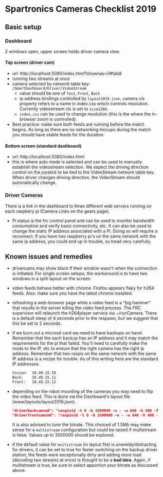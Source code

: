# Spartronics Cameras Checklist 2019

## Basic setup

### Dashboard

2 windows open, upper screen holds driver camera view.

#### Top screen  (driver cam)

* url: http://localhost:5080/index.html?shownav=0#tab8
* running two streams at once
* camera selected by network table key: `/SmartDashboard/Driver/VideoStream`
    * value should be one of `Test`, `Front`, `Back`
    * ip address bindings controlled by `layout2019.json`, camera cls property
        refers to a name in index.css which controls resolution. Currently
        videostream cls is set to `size1280`.
    * `index.css` can be used to change resolution (this is the where the
      in-browser zoom is controlled).
* Best practice:  make sure both feeds are running before the match begins.
   As long as there are no networking hiccups during the match you should
   have stable feeds for the duration.

#### Bottom screen (standard dashboard)

* url: http://localhost:5080/index.html
* this is where auto mode is selected and can be used to manually
  establish the videostream selection.  We expect the driving
  direction control on the joystick to be tied to the VideoStream network
  table key. When driver changes driving direction, the VideoStream should
  automatically change.

### Driver Cameras

There is a link in the dashboard to three different web servers running
on each raspbery pi (Camera Links on the gears page).  

* Pi status is the frc control panel and can be used to monitor bandwidth
  consumption and verify basic connectivity, etc. It can also be used to
  change the static IP address associated with a Pi. Doing so will require
  a reconnect.  If you have two raspberry pi's on the same network with the
  same ip address, you could end up in trouble, so tread very carefully.

## Known issues and remedies

* drivercams may show black if their window wasn't when the connection
 is initiated.  For single screen setups, the workaround is to have
 two windows in a split layout on the screen.

* video feeds behave better with chrome. Firefox appears flaky for h264 feeds.
  Also: make sure you have the latest chrome installed.

* refreshing a web-browser page while a video feed is a "big hammer"
  that results in the server killing the video feed process. The FRC
  supervisor will relaunch the h264player service via ~/runCamera.
  There is a default sleep of 4 seconds prior to the respawn, but 
  we suggest that this be set to 2 seconds.

* if we burn out a microsd card we need to have backups on hand.  Remember
  that the each backup has an IP address and it may match the requirements
  for the pi that failed.  You'll need to carefully make the mods to 
  the IP, etc to ensure that the right camera has the right ip address.
  Remember that two raspis on the same network with the same IP address
  is a recipe for trouble.  As of this writing here are the standard IP 
  addresses:

    ```txt
    Vision:  10.49.15.10
    Back:    10.49.15.11
    Front:   10.49.15.12
    ```

* depending on the robot mounting of the cameras you may need to flip the
  video feed. This is done via the Dashboard's layout file
  (www/layouts/layout2019.json).

    ```json
    "driverbackcamcmd": "raspivid -t 0 -b 1500000 -o - -w 640 -h 480 -fps 30 -pf baseline -vf -hf",
    "driverfrontcamcmd": "raspivid -t 0 -b 1500000 -o - -w 640 -h 480 -fps 30 -pf baseline -vf -hf"
    ```

  It is also advised to _tune_ the bitrate.  This choiced of 1.5Mb may make
  sense for a `multistream` configuration but could be raised if multistream is
  false.  Values up to 3500000 should be explored.

* if the default value for `multistream` (in layout file) is
  unwieldy/distracting for drivers, it can be set to true for faster switching
  on the backup driver station, the feeds were exceptionally dirty and
  adding more load (decoding two streams at once) is thought to be a __bad idea__. Again, if multistream is true, be sure to select apportion your
  bitrate as discussed above.
